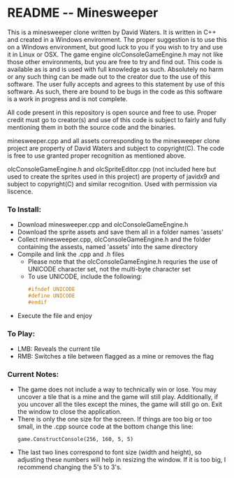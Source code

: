 # README -- Minesweeper

This is a minesweeper clone written by David Waters. It is written in C++ and created in a Windows environment.
The proper suggestion is to use this on a Windows environment, but good luck to you if you wish to try and use it
in Linux or OSX. The game engine olcConsoleGameEngine.h may not like those other environments, but you are free to
try and find out. This code is available as is and is used with full knowledge as such. Absolutely no harm or any
such thing can be made out to the creator due to the use of this software. The user fully accepts and agrees to this
statement by use of this software. As such, there are bound to be bugs in the code as this software is a work in
progress and is not complete.

All code present in this repository is open source and free to use. Proper credit must go to creator(s)
and use of this code is subject to fairly and fully mentioning them in both the source code and the binaries.

minesweeper.cpp and all assets corresponding to the minesweeper clone project are property of David Waters and
subject to copyright(C). The code is free to use granted proper recognition as mentioned above.

olcConsoleGameEngine.h and olcSpriteEditor.cpp (not included here but used to create the sprites used in this
project) are property of javidx9 and subject to copyright(C) and similar recognition. Used with permission via
liscence.



### To Install:
* Download minesweeper.cpp and olcConsoleGameEngine.h
* Download the sprite assets and save them all in a folder names 'assets'
* Collect minesweeper.cpp, olcConsoleGameEngine.h and the folder containing the assests, named 'assets' into the same directory
* Compile and link the .cpp and .h files
    * Please note that the olcConsoleGameEngine.h requries the use of UNICODE character set, not the multi-byte character set
    * To use UNICODE, include the following:
        ```c++
        #ifndef UNICODE
        #define UNICODE
        #endif
        ```
* Execute the file and enjoy


### To Play:
* LMB: Reveals the current tile
* RMB: Switches a tile between flagged as a mine or removes the flag



### Current Notes:
* The game does not include a way to technically win or lose. You may uncover a tile that is a mine and the game will still play.
  Additionally, if you uncover all the tiles except the mines, the game will still go on. Exit the window to close the application.
* There is only the one size for the screen. If things are too big or too small, in the .cpp source code at the bottom change this line:
    ```
    game.ConstructConsole(256, 160, 5, 5)
    ```
* The last two lines correspond to font size (width and height), so adjusting these numbers will help in resizing the window. If it
  is too big, I recommend changing the 5's to 3's.

